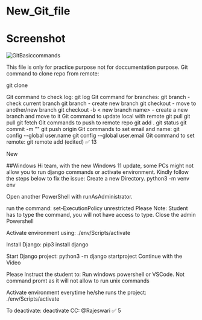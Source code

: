 # New_Git_file

# Screenshot
![GitBasiccommands](https://user-images.githubusercontent.com/106957343/185361665-dccff2e6-dbcb-43db-9934-04091d1e6a6a.png)

This file is only for practice purpose not for doccumentation purpose.
Git command to clone repo from remote:

git clone <github url>
  
Git command to check log:
git log
Git command for branches:
git branch - check current branch
git branch <new branch name> - create new branch
git checkout <branch name> - move to another/new branch
git checkout -b < new branch name> - create a new branch and move to it
Git command to update local with remote
git pull
git pull <branch name>
git fetch
Git commands to push to remote repo
git add .
git status
git commit -m "<message you want to log>"
git push origin <branch name>
Git commands to set email and name:
git config --global user.name <username>
git config --global user.email <email>
Git command to set remote:
git remote add <github url> (edited) 
:white_check_mark:
13

New



 ##Windows
Hi team, with the new Windows 11 update, some PCs might not allow you to run django commands or activate environment.
Kindly follow the steps below to fix the issue:
Create a new Directory.
python3 -m venv env
  
Open another PowerShell with runAsAdministrator.
  
run the command: set-ExecutionPolicy unrestricted  Please Note: Student has to type the command, you will not have access to type.
 Close the admin Powershell
  
Activate environment using: ./env/Scripts/activate
  
Install Django: pip3 install django
  
Start Django project: python3 -m django startproject <project-name>
Continue with the Video
  
Please Instruct the student to:
Run windows powershell or VSCode. Not command promt as it will not allow to run unix commands
  
Activate environment everytime he/she runs the project: ./env/Scripts/activate
  
To deactivate: deactivate
CC: 
@Rajeswari
:white_check_mark:
5


